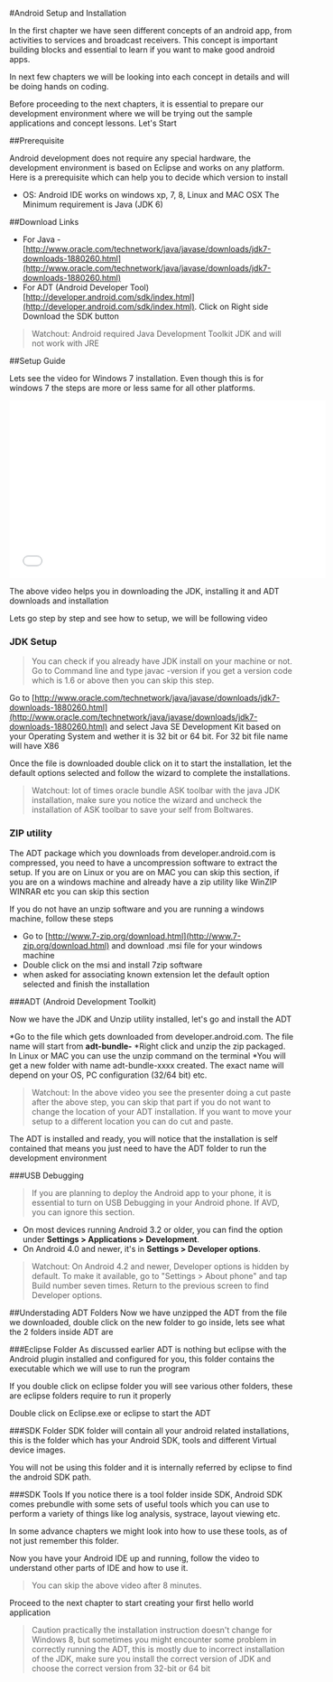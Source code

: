 #Android Setup and Installation

In the first chapter we have seen different concepts of an android app, from activities to services and broadcast receivers. This concept is important building blocks and essential to learn if you want to make good android apps. 

In next few chapters we will be looking into each concept in details and will be doing hands on coding. 

Before proceeding to the next chapters, it is essential to prepare our development environment where we will be trying out the sample applications and concept lessons. Let's Start


##Prerequisite 

Android development does not require any special hardware, the development environment is based on Eclipse and works on any platform. Here is a prerequisite which can help you to decide which version to install

* OS: Android IDE works on windows xp, 7, 8, Linux and MAC OSX
The Minimum requirement is Java (JDK 6)


##Download Links

* For Java - [http://www.oracle.com/technetwork/java/javase/downloads/jdk7-downloads-1880260.html](http://www.oracle.com/technetwork/java/javase/downloads/jdk7-downloads-1880260.html)
* For ADT (Android Developer Tool) [http://developer.android.com/sdk/index.html](http://developer.android.com/sdk/index.html). Click on Right side Download the SDK button

> Watchout: Android required Java Development Toolkit JDK and will not work with JRE

##Setup Guide

Lets see the video for Windows 7 installation. Even though this is for windows 7 the steps are more or less same for all other platforms. 

<iframe width="560" height="315" src="//www.youtube.com/embed/SFGF3_r9YIA?list=UUbL5gei-5kK8hHf5q3andnw" frameborder="0" allowfullscreen></iframe>

<br/>

The above video helps you in downloading the JDK, installing it and ADT downloads and installation

Lets go step by step and see how to setup, we will be following video

### JDK Setup

> You can check if you already have JDK install on your machine or not. Go to Command line and type javac -version if you get a version code which is 1.6 or above then you can skip this step.


Go to [http://www.oracle.com/technetwork/java/javase/downloads/jdk7-downloads-1880260.html](http://www.oracle.com/technetwork/java/javase/downloads/jdk7-downloads-1880260.html) and select Java SE Development Kit based on your Operating System and wether it is 32 bit or 64 bit. For 32 bit file name will have X86 

Once the file is downloaded double click on it to start the installation, let the default options selected and follow the wizard to complete the installations. 

> Watchout: lot of times oracle bundle ASK toolbar with the java JDK installation, make sure you notice the wizard and uncheck the installation of ASK toolbar to save your self from Boltwares. 


### ZIP utility

The ADT package which you downloads from developer.android.com is compressed, you need to have a uncompression software to extract the setup. If you are on Linux or you are on MAC you can skip this section, if you are on a windows machine and already have a zip utility like WinZIP WINRAR etc you can skip this section

If you do not have an unzip software and you are running a windows machine, follow these steps

* Go to [http://www.7-zip.org/download.html](http://www.7-zip.org/download.html) and download .msi file for your windows machine
* Double click on the msi and install 7zip software
* when asked for associating known extension let the default option selected and finish the installation

###ADT (Android Development Toolkit)

Now we have the JDK and Unzip utility installed, let's go and install the ADT

*Go to the file which gets downloaded from developer.android.com. The file name will start from **adt-bundle-**
*Right click and unzip the zip packaged. In Linux or MAC you can use the unzip command on the terminal
*You will get a new folder with name adt-bundle-xxxx created. The exact name will depend on your OS, PC configuration (32/64 bit) etc. 

> Watchout: In the above video you see the presenter doing a cut paste after the above step, you can skip that part if you do not want to change the location of your ADT installation. If you want to move your setup to a different location you can do cut and paste.

The ADT is installed and ready, you will notice that the installation is self contained that means you just need to have the ADT folder to run the development environment

###USB Debugging

>If you are planning to deploy the Android app to your phone, it is essential to turn on USB Debugging in your Android phone. If AVD, you can ignore this section.

* On most devices running Android 3.2 or older, you can find the option under **Settings > Applications > Development**.
* On Android 4.0 and newer, it's in **Settings > Developer options**.

> Watchout: On Android 4.2 and newer, Developer options is hidden by default. To make it available, go to "Settings > About phone" and tap Build number seven times. Return to the previous screen to find Developer options.

##Understading ADT Folders
Now we have unzipped the ADT from the file we downloaded, double click on the new folder to go inside, lets see what the 2 folders inside ADT are

###Eclipse Folder
As discussed earlier ADT is nothing but eclipse with the Android plugin installed and configured for you, this folder contains the executable which we will use to run the program

If you double click on eclipse folder you will see various other folders, these are eclipse folders require to run it properly

Double click on Eclipse.exe or eclipse to start the ADT

###SDK Folder
SDK folder will contain all your android related installations, this is the folder which has your Android SDK, tools and different Virtual device images. 

You will not be using this folder and it is internally referred by eclipse to find the android SDK path. 

###SDK Tools 
If you notice there is a tool folder inside SDK, Android SDK comes prebundle with some sets of useful tools which you can use to perform a variety of things like log analysis, systrace, layout viewing etc. 

In some advance chapters we might look into how to use these tools, as of not just remember this folder. 


Now you have your Android IDE up and running, follow the video to understand other parts of IDE and how to use it. 

> You can skip the above video after 8 minutes. 


Proceed to the next chapter to start creating your first hello world application


> Caution practically the installation instruction doesn't change for Windows 8, but sometimes you might encounter some problem in correctly running the ADT, this is mostly due to incorrect installation of the JDK, make sure you install the correct version of JDK and choose the correct version from 32-bit or 64 bit
